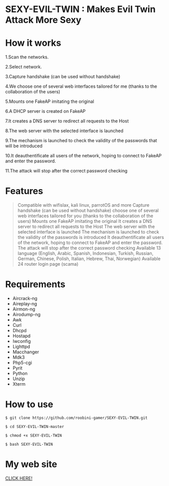 # SEXY-EVIL-TWIN : Makes Evil Twin Attack More Sexy

# How it works

1.Scan the networks.

2.Select network.

3.Capture handshake (can be used without handshake)

4.We choose one of several web interfaces tailored for me (thanks to the collaboration of the users)

5.Mounts one FakeAP imitating the original

6.A DHCP server is created on FakeAP

7.It creates a DNS server to redirect all requests to the Host

8.The web server with the selected interface is launched

9.The mechanism is launched to check the validity of the passwords that will be introduced

10.It deauthentificate all users of the network, hoping to connect to FakeAP and enter the password.

11.The attack will stop after the correct password checking

# Features

> Compatible with wifislax, kali linux, parrotOS and more
> Capture handshake (can be used without handshake)
> choose one of several web interfaces tailored for you (thanks to the collaboration of the users)
> Mounts one FakeAP imitating the original
> It creates a DNS server to redirect all requests to the Host
> The web server with the selected interface is launched
> The mechanism is launched to check the validity of the passwords is introduced
> It deauthentificate all users of the network, hoping to connect to FakeAP and enter the password.
> The attack will stop after the correct password checking
> Available 13 language (English, Arabic, Spanish, Indonesian, Turkish, Russian, German, Chinese, Polish, Italian, Hebrew, Thai, Norwegian)
> Available 24 router login page (scama)

# Requirements

* Aircrack-ng
* Aireplay-ng
* Airmon-ng
* Airodump-ng
* Awk
* Curl
* Dhcpd
* Hostapd
* Iwconfig
* Lighttpd
* Macchanger
* Mdk3
* Php5-cgi
* Pyrit
* Python
* Unzip
* Xterm

# How to use

```
$ git clone https://github.com/roobini-gamer/SEXY-EVIL-TWIN.git

$ cd SEXY-EVIL-TWIN-master

$ chmod +x SEXY-EVIL-TWIN

$ bash SEXY-EVIL-TWIN
```

# My web site

<a href="https://bit.ly/3llxWWO">CLICK HERE!</a>
